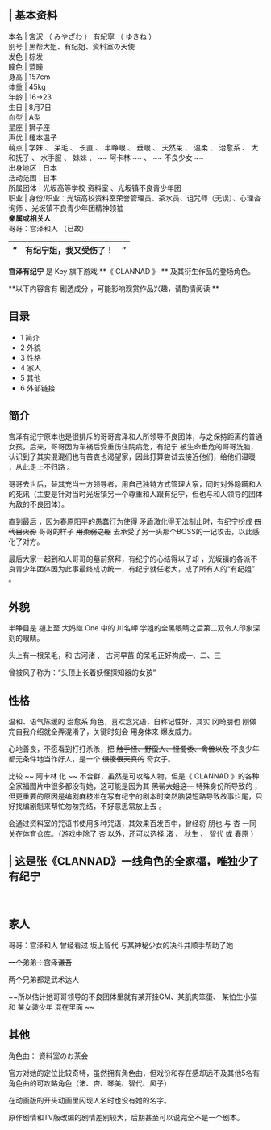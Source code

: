 |  **基本资料**  
---  
本名  |  宮沢  （  みやざわ  ）  有紀寧  （  ゆきね  ）   
别号  |  黑帮大姐、有纪姐、资料室の天使   
发色  |  棕发   
瞳色  |  蓝瞳   
身高  |  157cm   
体重  |  45kg   
年龄  |  16→23   
生日  |  8月7日   
血型  |  A型   
星座  |  狮子座   
声优  |  榎本温子   
萌点  |  学妹  、  呆毛  、  长直  、  半睁眼  、  垂眼  、  天然呆  、  温柔  、  治愈系  、  大和抚子  、  水手服  、  妹妹  、 ~~ 阿卡林  ~~ 、 ~~ 不良少女  ~~  
出身地区  |  日本   
活动范围  |  日本   
所属团体  |  光坂高等学校  资料室  、光坂镇不良青少年团   
职业  |  身份/职业：光坂高校资料室荣誉管理员、茶水员、诅咒师（无误）、心理咨询师  、光坂镇不良青少年团精神领袖   
**亲属或相关人**  
哥哥：宫泽和人  （已故）  
  
|  “  |  **有纪宁姐，我又受伤了！** |  ”   
---|---|---  
  
**宫泽有纪宁** 是  Key  旗下游戏 **《 CLANNAD  》 ** 及其衍生作品的登场角色。

**以下内容含有 剧透成分  ，可能影响观赏作品兴趣，请酌情阅读 **

##  目录

  * 1  简介 
  * 2  外貌 
  * 3  性格 
  * 4  家人 
  * 5  其他 
  * 6  外部链接 

##  简介

宫泽有纪宁原本也是很排斥的哥哥宫泽和人所领导不良团体，与之保持距离的普通女孩，后来，哥哥因为车祸后受重伤住院病危，有纪宁  被生命垂危的哥哥洗脑，
认识到了其实混混们也有苦衷也渴望家，因此打算尝试去接近他们，给他们温暖  ，从此走上不归路  。

哥哥去世后，替其充当一方领导者，用自己独特方式管理大家，同时对外隐瞒和人的死讯（主要是针对当时光坂镇另一个尊重和人跟有纪宁，但也与和人领导的团体为敌的不良团体）。

直到最后  ，因为春原阳平的愚蠢行为使得  矛盾激化得无法制止时，有纪宁扮成 ~~四代目火影~~ 哥哥的样子 ~~用柔弱之躯~~
去承受了另一头那个BOSS的一记攻击，以此感化了对方。

最后大家一起到和人哥哥的墓前祭拜，有纪宁的心结得以了却  ，光坂镇的各派不良青少年团体因为此事最终成功统一，有纪宁就任老大，成了所有人的“有纪姐”  。

##  外貌

半睁目是  樋上至  大妈继  One  中的  川名岬  学姐的全黑眼睛之后第二双令人印象深刻的眼睛。

头上有一根呆毛，和  古河渚  、  古河早苗  的呆毛正好构成一、二、三

曾被风子称为：“头顶上长着妖怪探知器的女孩”

##  性格

温和、语气陈缓的  治愈系  角色，喜欢念咒语，自称记性好，其实  冈崎朋也  刚做完自我介绍就全弄混淆了，关键时刻会  用身体来  爆发威力。

心地善良，不愿看到打打杀杀，把 ~~触手怪、野蛮人、怪蜀黍、禽兽以及~~ 不良少年都无条件地当作好人，是一个 ~~很傻很天真的~~ 奇女子。

比较 ~~ 阿卡林  化 ~~ 不合群，虽然是可攻略人物，但是《  CLANNAD  》的各种全家福图片中很多都没有她，这可能是因为其 ~~黑帮大姐这一~~
特殊身份所导致的  ，但更重要的原因是编剧麻枝准在写有纪宁的剧本时突然脑袋短路导致故事烂尾，只好找编剧魁来帮忙匆匆完结，不好意思常放上去  。

会通过资料室的咒语书使用多种咒语，其效果百发百中，曾经将  朋也  与  杏  一同关在体育仓库。（游戏中除了  杏  以外，还可以选择  渚  、  秋生
、  智代  或  春原  ）

|  这是张《CLANNAD》一线角色的全家福，唯独少了有纪宁  
---  
</br>  
  
##  家人

哥哥：宫泽和人  曾经看过  坂上智代  与某神秘少女的决斗并顺手帮助了她

~~一个弟弟：宫泽谦吾~~

~~两个兄弟都是武术达人~~

~~所以估计她哥哥领导的不良团体里就有某开挂GM、某肌肉笨蛋、 某怕生小猫  和  某女装少年  混在里面 ~~

##  其他

角色曲：  資料室のお茶会

官方对她的定位比较奇特，虽然拥有角色曲，但戏份和存在感却远不及其他5名有角色曲的可攻略角色（渚、杏、琴美、智代、风子）

在动画版的开头动画里闪现人名时也没有她的名字。

  
原作剧情和TV版改编的剧情差别较大，后期甚至可以说完全不是一个剧本。